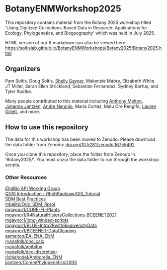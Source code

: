 # BotanyENMWorkshop2025
This repository contains material from the Botany 2025 workshop titled 'Using Digitized Collections-Based Data in Research: Applications for Ecology, Phylogenetics, and Biogeography' which was held in July 2025.

HTML version of our R markdown can also be viewed here: https://soltislab.github.io/BotanyENMWorkshops/Botany2025/Botany2025.html

## Organizers 
Pam Soltis, Doug Soltis, [Shelly Gaynor](https://github.com/mgaynor1), Makenzie Mabry, Elizabeth White, JT Miller, Sarah Ellen Strickland, Sebastian Fernandez, Sydney Barfus, and Tyler Radtke.


Many people contributed to this material including [Anthony Melton](https://github.com/meltonae), [Johanna Jantzen](https://github.com/jjantzen),  [Andre Naranjo](https://github.com/aanaranjo), Maria Cortez, Malu Ore Rengifo, [Lauren Gillett](https://github.com/laurenwhitehurst21), and more.

## How to use this repository
The data for this workshop has been moved to Zenodo. Please download the data folder from Zenodo: [doi.org/10.5281/zenodo.16755492](https://zenodo.org/records/16755492) 

Once you clone this repository, place the folder from Zenodo in 'Botany2025/'. You must unzip the data folder to run through the workshop scripts.

### Other Resources  
[iDigBio API Working Group](https://biodiversity-specimen-data.github.io/specimen-data-use-case/)     
[QGIS Introduction - RhettRautsaw/GIS_Tutorial](https://github.com/RhettRautsaw/GIS_Tutorial)           
[SDM Best Practices](https://github.com/plantarum/sdm-best-practices/wiki)    
[mbelitz/Odo_SDM_Rproj](https://github.com/mbelitz/Odo_SDM_Rproj)           
[mgaynor1/CURE-FL-Plants](https://github.com/mgaynor1/CURE-FL-Plants)         
[mgaynor1/R4NaturalHistoryCollections-BCEENET2021](https://github.com/mgaynor1/R4NaturalHistoryCollections-BCEENET2021)           
[mgaynor1/long-winded-scripts](https://github.com/mgaynor1/long-winded-scripts)         
[mgaynor1/BLUE-Intro2RwithBiodiversityData](https://github.com/mgaynor1/BLUE-Intro2RwithBiodiversityData)             
[mgaynor1/BCEENET-DataCleaning](https://github.com/mgaynor1/BCEENET-DataCleaning)             
[aemelton/EA_ENA_ENM](https://github.com/aemelton/EA_ENA_ENM)             
[ryanafolk/pno_calc](https://github.com/ryanafolk/pno_calc)             
[ryanafolk/ambitus](https://github.com/ryanafolk/ambitus)           
[ryanafolk/eco-discretizer](https://github.com/ryanafolk/eco-discretizer)           
[richiehodel/Amborella_ENM](https://github.com/richiehodel/Amborella_ENM)         
[jjantzen/CommPhylogeneticsOSBS](https://github.com/jjantzen/CommPhylogeneticsOSBS)       
